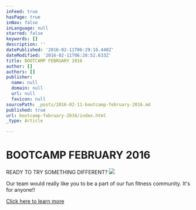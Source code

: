 ```yaml
---
inFeed: true
hasPage: true
inNav: false
inLanguage: null
starred: false
keywords: []
description: ''
datePublished: '2016-02-11T06:29:16.440Z'
dateModified: '2016-02-11T06:28:52.633Z'
title: BOOTCAMP FEBRUARY 2016
author: []
authors: []
publisher:
  name: null
  domain: null
  url: null
  favicon: null
sourcePath: _posts/2016-02-11-bootcamp-february-2016.md
published: true
url: bootcamp-february-2016/index.html
_type: Article

---
```

# BOOTCAMP FEBRUARY 2016

READY TO TRY SOMETHING DIFFERENT?
![](https://the-grid-user-content.s3-us-west-2.amazonaws.com/a9a8ee7f-d6f4-405e-8c66-32d7d8170946.jpg)

Our team would really like you to be a part of our fun fitness community. 
It's for anyone!! 

[Click here to learn more 
][0]

[0]: https://yo217.infusionsoft.com/app/page/bootcamp-february-2016-join-now?inf_contact_key=b66b837357ded1deb0d0f8f5dd7f12627de1643c9a8e791f20a35587898758fd